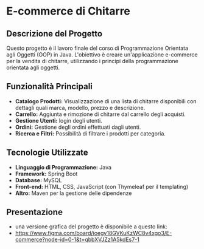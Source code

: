 # E-commerce di Chitarre

## Descrizione del Progetto
Questo progetto è il lavoro finale del corso di Programmazione Orientata agli Oggetti (OOP) in Java. L'obiettivo è creare un'applicazione e-commerce per la vendita di chitarre, utilizzando i principi della programmazione orientata agli oggetti.

## Funzionalità Principali
- **Catalogo Prodotti:** Visualizzazione di una lista di chitarre disponibili con dettagli quali marca, modello, prezzo e descrizione.
- **Carrello:** Aggiunta e rimozione di chitarre dal carrello degli acquisti.
- **Gestione Utenti:** login degli utenti.
- **Ordini:** Gestione degli ordini effettuati dagli utenti.
- **Ricerca e Filtri:** Possibilità di filtrare i prodotti per categoria.

## Tecnologie Utilizzate
- **Linguaggio di Programmazione:** Java
- **Framework:** Spring Boot
- **Database:** MySQL
- **Front-end:** HTML, CSS, JavaScript (con Thymeleaf per il templating)
- **Altro:** Maven per la gestione delle dipendenze


## Presentazione
- una versione grafica del progetto è disponibile a questo link:
- https://www.figma.com/board/ioegy18GVKuKzWC8v4xgo3/E-commerce?node-id=0-1&t=qbbXVJZz1A5kdEs7-1

